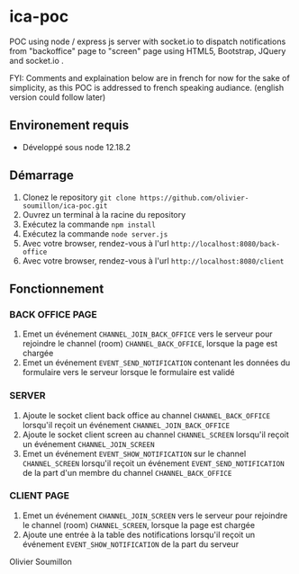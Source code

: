 # ica-poc

POC using node / express js server with socket.io to dispatch notifications from "backoffice" page to "screen" page using HTML5, Bootstrap,
JQuery and socket.io .

FYI: Comments and explaination below are in french for now for the sake of simplicity, as this POC is addressed to french speaking audiance.
(english version could follow later)

## Environement requis
- Développé sous node 12.18.2

## Démarrage
1) Clonez le repository `git clone https://github.com/olivier-soumillon/ica-poc.git`
2) Ouvrez un terminal à la racine du repository
3) Exécutez la commande ```npm install```
4) Exécutez la commande ```node server.js```
5) Avec votre browser, rendez-vous à l'url ```http://localhost:8080/back-office```
6) Avec votre browser, rendez-vous à l'url ```http://localhost:8080/client```

## Fonctionnement

### BACK OFFICE PAGE
1) Emet un événement `CHANNEL_JOIN_BACK_OFFICE` vers le serveur pour rejoindre le channel (room) `CHANNEL_BACK_OFFICE`, lorsque la page est chargée
2) Emet un événement `EVENT_SEND_NOTIFICATION` contenant les données du formulaire vers le serveur lorsque le formulaire est validé

### SERVER
1) Ajoute le socket client back office au channel `CHANNEL_BACK_OFFICE` lorsqu'il reçoit un événement `CHANNEL_JOIN_BACK_OFFICE`
2) Ajoute le socket client screen au channel `CHANNEL_SCREEN` lorsqu'il reçoit un événement `CHANNEL_JOIN_SCREEN`
3) Emet un événement `EVENT_SHOW_NOTIFICATION` sur le channel `CHANNEL_SCREEN` lorsqu'il reçoit un événement `EVENT_SEND_NOTIFICATION` de la part d'un membre du channel `CHANNEL_BACK_OFFICE`

### CLIENT PAGE
1) Emet un événement `CHANNEL_JOIN_SCREEN` vers le serveur pour rejoindre le channel (room) `CHANNEL_SCREEN`, lorsque la page est chargée
2) Ajoute une entrée à la table des notifications lorsqu'il reçoit un événement `EVENT_SHOW_NOTIFICATION` de la part du serveur

Olivier Soumillon
